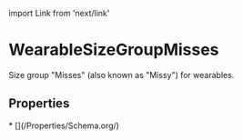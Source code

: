 import Link from 'next/link'

# WearableSizeGroupMisses

Size group "Misses" (also known as "Missy") for wearables.

## Properties

<Grid>
* [](/Properties/Schema.org/)

</Grid>

